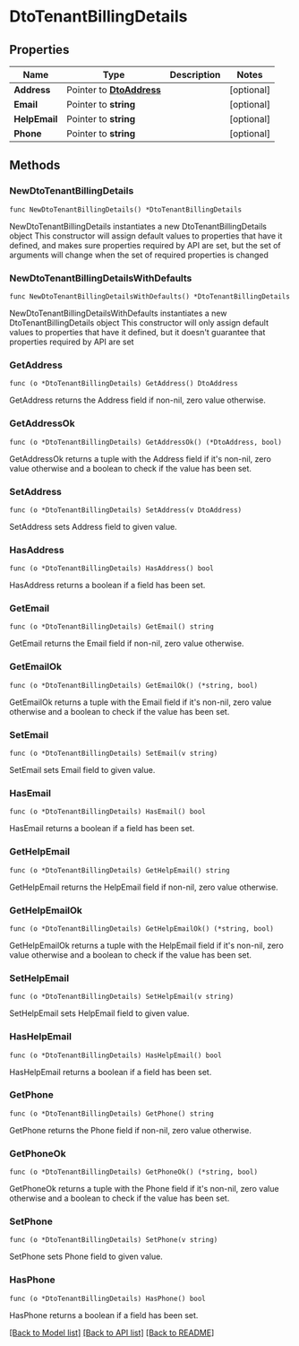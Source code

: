 # DtoTenantBillingDetails

## Properties

Name | Type | Description | Notes
------------ | ------------- | ------------- | -------------
**Address** | Pointer to [**DtoAddress**](DtoAddress.md) |  | [optional] 
**Email** | Pointer to **string** |  | [optional] 
**HelpEmail** | Pointer to **string** |  | [optional] 
**Phone** | Pointer to **string** |  | [optional] 

## Methods

### NewDtoTenantBillingDetails

`func NewDtoTenantBillingDetails() *DtoTenantBillingDetails`

NewDtoTenantBillingDetails instantiates a new DtoTenantBillingDetails object
This constructor will assign default values to properties that have it defined,
and makes sure properties required by API are set, but the set of arguments
will change when the set of required properties is changed

### NewDtoTenantBillingDetailsWithDefaults

`func NewDtoTenantBillingDetailsWithDefaults() *DtoTenantBillingDetails`

NewDtoTenantBillingDetailsWithDefaults instantiates a new DtoTenantBillingDetails object
This constructor will only assign default values to properties that have it defined,
but it doesn't guarantee that properties required by API are set

### GetAddress

`func (o *DtoTenantBillingDetails) GetAddress() DtoAddress`

GetAddress returns the Address field if non-nil, zero value otherwise.

### GetAddressOk

`func (o *DtoTenantBillingDetails) GetAddressOk() (*DtoAddress, bool)`

GetAddressOk returns a tuple with the Address field if it's non-nil, zero value otherwise
and a boolean to check if the value has been set.

### SetAddress

`func (o *DtoTenantBillingDetails) SetAddress(v DtoAddress)`

SetAddress sets Address field to given value.

### HasAddress

`func (o *DtoTenantBillingDetails) HasAddress() bool`

HasAddress returns a boolean if a field has been set.

### GetEmail

`func (o *DtoTenantBillingDetails) GetEmail() string`

GetEmail returns the Email field if non-nil, zero value otherwise.

### GetEmailOk

`func (o *DtoTenantBillingDetails) GetEmailOk() (*string, bool)`

GetEmailOk returns a tuple with the Email field if it's non-nil, zero value otherwise
and a boolean to check if the value has been set.

### SetEmail

`func (o *DtoTenantBillingDetails) SetEmail(v string)`

SetEmail sets Email field to given value.

### HasEmail

`func (o *DtoTenantBillingDetails) HasEmail() bool`

HasEmail returns a boolean if a field has been set.

### GetHelpEmail

`func (o *DtoTenantBillingDetails) GetHelpEmail() string`

GetHelpEmail returns the HelpEmail field if non-nil, zero value otherwise.

### GetHelpEmailOk

`func (o *DtoTenantBillingDetails) GetHelpEmailOk() (*string, bool)`

GetHelpEmailOk returns a tuple with the HelpEmail field if it's non-nil, zero value otherwise
and a boolean to check if the value has been set.

### SetHelpEmail

`func (o *DtoTenantBillingDetails) SetHelpEmail(v string)`

SetHelpEmail sets HelpEmail field to given value.

### HasHelpEmail

`func (o *DtoTenantBillingDetails) HasHelpEmail() bool`

HasHelpEmail returns a boolean if a field has been set.

### GetPhone

`func (o *DtoTenantBillingDetails) GetPhone() string`

GetPhone returns the Phone field if non-nil, zero value otherwise.

### GetPhoneOk

`func (o *DtoTenantBillingDetails) GetPhoneOk() (*string, bool)`

GetPhoneOk returns a tuple with the Phone field if it's non-nil, zero value otherwise
and a boolean to check if the value has been set.

### SetPhone

`func (o *DtoTenantBillingDetails) SetPhone(v string)`

SetPhone sets Phone field to given value.

### HasPhone

`func (o *DtoTenantBillingDetails) HasPhone() bool`

HasPhone returns a boolean if a field has been set.


[[Back to Model list]](../README.md#documentation-for-models) [[Back to API list]](../README.md#documentation-for-api-endpoints) [[Back to README]](../README.md)


